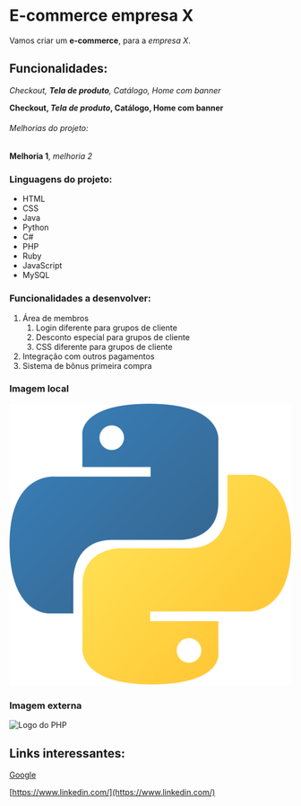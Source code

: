 # E-commerce empresa X

Vamos criar um **e-commerce**, para a *empresa X*.

 ## Funcionalidades:

_Checkout, **Tela de produto**, Catálogo, Home com banner_

**Checkout, _Tela de produto_, Catálogo, Home com banner**


###### Melhorias do projeto:

__Melhoria 1__, _melhoria 2_


### Linguagens do projeto:

* HTML
* CSS
* Java
* Python
* C#
* PHP
* Ruby
* JavaScript
* MySQL

### Funcionalidades a desenvolver:

1. Área de membros
   1. Login diferente para grupos de cliente
   2. Desconto especial para grupos de cliente
   3. CSS diferente para grupos de cliente
2. Integração com outros pagamentos
3. Sistema de bônus primeira compra

### Imagem local

![Logo do Python](img/python.png)

### Imagem externa

![Logo do PHP](https://logos-download.com/wp-content/uploads/2016/09/PHP_logo.png)

## Links interessantes:

[Google](https://www.google.com.br/)

[https://www.linkedin.com/](https://www.linkedin.com/)


